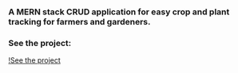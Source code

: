 ### A MERN stack CRUD application for easy crop and plant tracking for farmers and gardeners.
### See the project:
[!See the project](https://drive.google.com/file/d/1ZsnV1LMqx16S21qFat5iSoUw8d5lzeay/view?usp=sharing)
